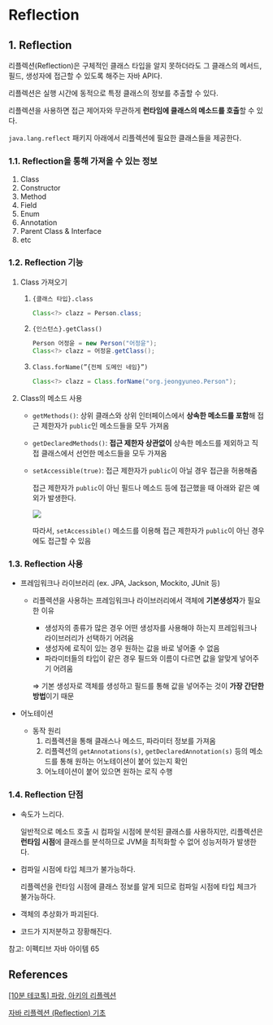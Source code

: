 # Reflection

## 1. Reflection

리플렉션(Reflection)은 구체적인 클래스 타입을 알지 못하더라도 그 클래스의 메서드, 필드, 생성자에 접근할 수 있도록 해주는 자바 API다.

리플렉션은 실행 시간에 동적으로 특정 클래스의 정보를 추출할 수 있다.

리플렉션을 사용하면 접근 제어자와 무관하게 **런타임에 클래스의 메소드를 호출**할 수 있다.

`java.lang.reflect` 패키지 아래에서 리플렉션에 필요한 클래스들을 제공한다.

### 1.1. Reflection을 통해 가져올 수 있는 정보

1. Class
2. Constructor
3. Method
4. Field
5. Enum
6. Annotation
7. Parent Class & Interface
8. etc

### 1.2. Reflection 기능

1. Class 가져오기
    1. `{클래스 타입}.class`

        ```java
        Class<?> clazz = Person.class;
        ```

    2. `{인스턴스}.getClass()`

        ```java
        Person 어정윤 = new Person("어정윤");
        Class<?> clazz = 어정윤.getClass();
        ```

    3. `Class.forName(”{전체 도메인 네임}”)`

        ```java
        Class<?> clazz = Class.forName("org.jeongyuneo.Person");
        ```

2. Class의 메소드 사용
    - `getMethods()`: 상위 클래스와 상위 인터페이스에서 **상속한 메소드를 포함**해 접근 제한자가 `public`인 메소드들을 모두 가져옴
    - `getDeclaredMethods()`: **접근 제한자 상관없이** 상속한 메소드를 제외하고 직접 클래스에서 선언한 메소드들을 모두 가져옴
    - `setAccessible(true)`: 접근 제한자가 `public`이 아닐 경우 접근을 허용해줌

      접근 제한자가 `public`이 아닌 필드나 메소드 등에 접근했을 때 아래와 같은 예외가 발생한다.

      ![](https://velog.velcdn.com/images/minide/post/57e465ae-2f16-4320-9b63-8f19b5f9e70d/image.png)

      따라서, `setAccessible()` 메소드를 이용해 접근 제한자가 `public`이 아닌 경우에도 접근할 수 있음


### 1.3. Reflection 사용

- 프레임워크나 라이브러리 (ex. JPA, Jackson, Mockito, JUnit 등)
    - 리플렉션을 사용하는 프레임워크나 라이브러리에서 객체에 **기본생성자**가 필요한 이유
        - 생성자의 종류가 많은 경우 어떤 생성자를 사용해야 하는지 프레임워크나 라이브러리가 선택하기 어려움
        - 생성자에 로직이 있는 경우 원하는 값을 바로 넣어줄 수 없음
        - 파라미터들의 타입이 같은 경우 필드와 이름이 다르면 값을 알맞게 넣어주기 어려움

      ⇒ 기본 생성자로 객체를 생성하고 필드를 통해 값을 넣어주는 것이 **가장 간단한 방법**이기 때문

- 어노테이션
    - 동작 원리
        1. 리플렉션을 통해 클래스나 메소드, 파라미터 정보를 가져옴
        2. 리플렉션의 `getAnnotations(s)`, `getDeclaredAnnotation(s)` 등의 메소드를 통해 원하는 어노테이션이 붙어 있는지 확인
        3. 어노테이션이 붙어 있으면 원하는 로직 수행

### 1.4. Reflection 단점

- 속도가 느리다.

  일반적으로 메소드 호출 시 컴파일 시점에 분석된 클래스를 사용하지만, 리플렉션은 **런타임 시점**에 클래스를 분석하므로 JVM을 최적화할 수 없어 성능저하가 발생한다.

- 컴파일 시점에 타입 체크가 불가능하다.

  리플렉션을 런타임 시점에 클래스 정보를 알게 되므로 컴파일 시점에 타입 체크가 불가능하다.

- 객체의 추상화가 파괴된다.
- 코드가 지저분하고 장황해진다.

참고: 이펙티브 자바 아이템 65

## References

[[10분 테코톡] 파랑, 아키의 리플렉션](https://www.youtube.com/watch?v=67YdHbPZJn4)

[자바 리플렉션 (Reflection) 기초](https://hudi.blog/java-reflection/)
